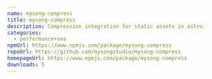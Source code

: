 ```yaml
---
name: mysong-compress
title: mysong-compress
description: Compression integration for static assets in astro.
categories:
  - performance+seo
npmUrl: https://www.npmjs.com/package/mysong-compress
repoUrl: https://github.com/mysongstudio/mysong-compress
homepageUrl: https://www.npmjs.com/package/mysong-compress
downloads: 5
---
```

